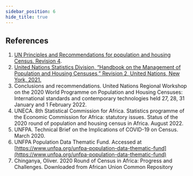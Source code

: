 ```yaml
---
sidebar_position: 6
hide_title: true
---
```


## References


1.  [UN Principles and Recommendations for population and housing Census. Revision 4](https://unstats.un.org/UNSDWebsite/statcom/session_56/documents/BG-3b-Draft_P&R_4th_Rev-E.pdf).
2.  [United Nations Statistics Division, “Handbook on the Management of Population and Housing Censuses,” Revision 2, United Nations, New York, 2021.](https://unstats.un.org/unsd/publication/seriesf/series_f83rev2en.pdf)
3.  Conclusions and recommendations. United Nations Regional Workshop on the 2020 World Programme on Population and Housing Censuses: International standards and contemporary technologies held 27, 28, 31 January and 1 February 2022.
4.  UNECA. 8th Statistical Commission for Africa. Statistics programme of the Economic Commission for Africa: statutory issues. Status of the 2020 round of population and housing census in Africa. August 2022.
5.  UNFPA. Technical Brief on the Implications of COVID-19 on Census. March 2020.
6.  UNFPA Population Data Thematic Fund. Accessed at [https://www.unfpa.org/unfpa-population-data-thematic-fund](https://www.unfpa.org/unfpa-population-data-thematic-fund)
7.  Chinganya, Oliver. 2020 Round of Census in Africa: Progress and Challenges. Downloaded from African Union Common Repository